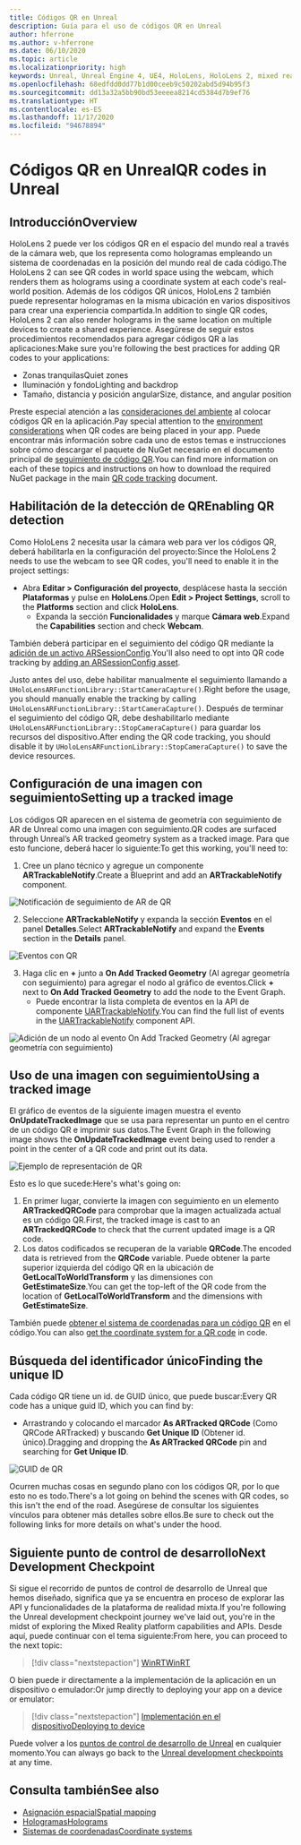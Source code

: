 ```yaml
---
title: Códigos QR en Unreal
description: Guía para el uso de códigos QR en Unreal
author: hferrone
ms.author: v-hferrone
ms.date: 06/10/2020
ms.topic: article
ms.localizationpriority: high
keywords: Unreal, Unreal Engine 4, UE4, HoloLens, HoloLens 2, mixed reality, development, features, documentation, guides, holograms, qr codes, mixed reality headset, windows mixed reality headset, virtual reality headset
ms.openlocfilehash: 68edfdd0dd77b1d00ceeb9c50202abd5d94b95f3
ms.sourcegitcommit: dd13a32a5bb90bd53eeeea8214cd5384d7b9ef76
ms.translationtype: HT
ms.contentlocale: es-ES
ms.lasthandoff: 11/17/2020
ms.locfileid: "94678894"
---
```

# <a name="qr-codes-in-unreal"></a><span data-ttu-id="d5186-104">Códigos QR en Unreal</span><span class="sxs-lookup"><span data-stu-id="d5186-104">QR codes in Unreal</span></span>

## <a name="overview"></a><span data-ttu-id="d5186-105">Introducción</span><span class="sxs-lookup"><span data-stu-id="d5186-105">Overview</span></span>

<span data-ttu-id="d5186-106">HoloLens 2 puede ver los códigos QR en el espacio del mundo real a través de la cámara web, que los representa como hologramas empleando un sistema de coordenadas en la posición del mundo real de cada código.</span><span class="sxs-lookup"><span data-stu-id="d5186-106">The HoloLens 2 can see QR codes in world space using the webcam, which renders them as holograms using a coordinate system at each code's real-world position.</span></span>  <span data-ttu-id="d5186-107">Además de los códigos QR únicos, HoloLens 2 también puede representar hologramas en la misma ubicación en varios dispositivos para crear una experiencia compartida.</span><span class="sxs-lookup"><span data-stu-id="d5186-107">In addition to single QR codes, HoloLens 2 can also render holograms in the same location on multiple devices to create a shared experience.</span></span> <span data-ttu-id="d5186-108">Asegúrese de seguir estos procedimientos recomendados para agregar códigos QR a las aplicaciones:</span><span class="sxs-lookup"><span data-stu-id="d5186-108">Make sure you're following the best practices for adding QR codes to your applications:</span></span>

- <span data-ttu-id="d5186-109">Zonas tranquilas</span><span class="sxs-lookup"><span data-stu-id="d5186-109">Quiet zones</span></span>
- <span data-ttu-id="d5186-110">Iluminación y fondo</span><span class="sxs-lookup"><span data-stu-id="d5186-110">Lighting and backdrop</span></span>
- <span data-ttu-id="d5186-111">Tamaño, distancia y posición angular</span><span class="sxs-lookup"><span data-stu-id="d5186-111">Size, distance, and angular position</span></span>

<span data-ttu-id="d5186-112">Preste especial atención a las [consideraciones del ambiente](../../environment-considerations-for-hololens.md) al colocar códigos QR en la aplicación.</span><span class="sxs-lookup"><span data-stu-id="d5186-112">Pay special attention to the [environment considerations](../../environment-considerations-for-hololens.md) when QR codes are being placed in your app.</span></span> <span data-ttu-id="d5186-113">Puede encontrar más información sobre cada uno de estos temas e instrucciones sobre cómo descargar el paquete de NuGet necesario en el documento principal de [seguimiento de código QR](../platform-capabilities-and-apis/qr-code-tracking.md).</span><span class="sxs-lookup"><span data-stu-id="d5186-113">You can find more information on each of these topics and instructions on how to download the required NuGet package in the main [QR code tracking](../platform-capabilities-and-apis/qr-code-tracking.md) document.</span></span>

## <a name="enabling-qr-detection"></a><span data-ttu-id="d5186-114">Habilitación de la detección de QR</span><span class="sxs-lookup"><span data-stu-id="d5186-114">Enabling QR detection</span></span>
<span data-ttu-id="d5186-115">Como HoloLens 2 necesita usar la cámara web para ver los códigos QR, deberá habilitarla en la configuración del proyecto:</span><span class="sxs-lookup"><span data-stu-id="d5186-115">Since the HoloLens 2 needs to use the webcam to see QR codes, you'll need to enable it in the project settings:</span></span>
- <span data-ttu-id="d5186-116">Abra **Editar > Configuración del proyecto**, desplácese hasta la sección **Plataformas** y pulse en **HoloLens**.</span><span class="sxs-lookup"><span data-stu-id="d5186-116">Open **Edit > Project Settings**, scroll to the **Platforms** section and click **HoloLens**.</span></span>
    + <span data-ttu-id="d5186-117">Expanda la sección **Funcionalidades** y marque **Cámara web**.</span><span class="sxs-lookup"><span data-stu-id="d5186-117">Expand the **Capabilities** section and check **Webcam**.</span></span>  

<span data-ttu-id="d5186-118">También deberá participar en el seguimiento del código QR mediante la [adición de un activo ARSessionConfig](https://docs.microsoft.com/windows/mixed-reality/unreal-uxt-ch3#adding-the-session-asset).</span><span class="sxs-lookup"><span data-stu-id="d5186-118">You'll also need to opt into QR code tracking by [adding an ARSessionConfig asset](https://docs.microsoft.com/windows/mixed-reality/unreal-uxt-ch3#adding-the-session-asset).</span></span>

<span data-ttu-id="d5186-119">Justo antes del uso, debe habilitar manualmente el seguimiento llamando a `UHoloLensARFunctionLibrary::StartCameraCapture()`.</span><span class="sxs-lookup"><span data-stu-id="d5186-119">Right before the usage, you should manually enable the tracking by calling `UHoloLensARFunctionLibrary::StartCameraCapture()`.</span></span> <span data-ttu-id="d5186-120">Después de terminar el seguimiento del código QR, debe deshabilitarlo mediante `UHoloLensARFunctionLibrary::StopCameraCapture()` para guardar los recursos del dispositivo.</span><span class="sxs-lookup"><span data-stu-id="d5186-120">After ending the QR code tracking, you should disable it by `UHoloLensARFunctionLibrary::StopCameraCapture()` to save the device resources.</span></span>

## <a name="setting-up-a-tracked-image"></a><span data-ttu-id="d5186-121">Configuración de una imagen con seguimiento</span><span class="sxs-lookup"><span data-stu-id="d5186-121">Setting up a tracked image</span></span>

<span data-ttu-id="d5186-122">Los códigos QR aparecen en el sistema de geometría con seguimiento de AR de Unreal como una imagen con seguimiento.</span><span class="sxs-lookup"><span data-stu-id="d5186-122">QR codes are surfaced through Unreal’s AR tracked geometry system as a tracked image.</span></span> <span data-ttu-id="d5186-123">Para que esto funcione, deberá hacer lo siguiente:</span><span class="sxs-lookup"><span data-stu-id="d5186-123">To get this working, you'll need to:</span></span>
1. <span data-ttu-id="d5186-124">Cree un plano técnico y agregue un componente **ARTrackableNotify**.</span><span class="sxs-lookup"><span data-stu-id="d5186-124">Create a Blueprint and add an **ARTrackableNotify** component.</span></span>

![Notificación de seguimiento de AR de QR](images/unreal-spatialmapping-artrackablenotify.PNG)

2. <span data-ttu-id="d5186-126">Seleccione **ARTrackableNotify** y expanda la sección **Eventos** en el panel **Detalles**.</span><span class="sxs-lookup"><span data-stu-id="d5186-126">Select **ARTrackableNotify** and expand the **Events** section in the **Details** panel.</span></span>

![Eventos con QR](images/unreal-spatialmapping-events.PNG)

3. <span data-ttu-id="d5186-128">Haga clic en **+** junto a **On Add Tracked Geometry** (Al agregar geometría con seguimiento) para agregar el nodo al gráfico de eventos.</span><span class="sxs-lookup"><span data-stu-id="d5186-128">Click **+** next to **On Add Tracked Geometry** to add the node to the Event Graph.</span></span>
    - <span data-ttu-id="d5186-129">Puede encontrar la lista completa de eventos en la API de componente [UARTrackableNotify](https://docs.unrealengine.com/API/Runtime/AugmentedReality/UARTrackableNotifyComponent/index.html).</span><span class="sxs-lookup"><span data-stu-id="d5186-129">You can find the full list of events in the [UARTrackableNotify](https://docs.unrealengine.com/API/Runtime/AugmentedReality/UARTrackableNotifyComponent/index.html) component API.</span></span>

![Adición de un nodo al evento On Add Tracked Geometry (Al agregar geometría con seguimiento)](images/unreal-qr-codes-tracked-geometry.png)

## <a name="using-a-tracked-image"></a><span data-ttu-id="d5186-131">Uso de una imagen con seguimiento</span><span class="sxs-lookup"><span data-stu-id="d5186-131">Using a tracked image</span></span>
<span data-ttu-id="d5186-132">El gráfico de eventos de la siguiente imagen muestra el evento **OnUpdateTrackedImage** que se usa para representar un punto en el centro de un código QR e imprimir sus datos.</span><span class="sxs-lookup"><span data-stu-id="d5186-132">The Event Graph in the following image shows the **OnUpdateTrackedImage** event being used to render a point in the center of a QR code and print out its data.</span></span>

![Ejemplo de representación de QR](images/unreal-qr-render.PNG)

<span data-ttu-id="d5186-134">Esto es lo que sucede:</span><span class="sxs-lookup"><span data-stu-id="d5186-134">Here's what's going on:</span></span>
1. <span data-ttu-id="d5186-135">En primer lugar, convierte la imagen con seguimiento en un elemento **ARTrackedQRCode** para comprobar que la imagen actualizada actual es un código QR.</span><span class="sxs-lookup"><span data-stu-id="d5186-135">First, the tracked image is cast to an **ARTrackedQRCode** to check that the current updated image is a QR code.</span></span>  
2. <span data-ttu-id="d5186-136">Los datos codificados se recuperan de la variable **QRCode**.</span><span class="sxs-lookup"><span data-stu-id="d5186-136">The encoded data is retrieved from the **QRCode** variable.</span></span> <span data-ttu-id="d5186-137">Puede obtener la parte superior izquierda del código QR en la ubicación de **GetLocalToWorldTransform** y las dimensiones con **GetEstimateSize**.</span><span class="sxs-lookup"><span data-stu-id="d5186-137">You can get the top-left of the QR code from the location of **GetLocalToWorldTransform** and the dimensions with **GetEstimateSize**.</span></span>

<span data-ttu-id="d5186-138">También puede [obtener el sistema de coordenadas para un código QR](https://docs.microsoft.com/windows/mixed-reality/qr-code-tracking#getting-the-coordinate-system-for-a-qr-code) en el código.</span><span class="sxs-lookup"><span data-stu-id="d5186-138">You can also [get the coordinate system for a QR code](https://docs.microsoft.com/windows/mixed-reality/qr-code-tracking#getting-the-coordinate-system-for-a-qr-code) in code.</span></span>

## <a name="finding-the-unique-id"></a><span data-ttu-id="d5186-139">Búsqueda del identificador único</span><span class="sxs-lookup"><span data-stu-id="d5186-139">Finding the unique ID</span></span>
<span data-ttu-id="d5186-140">Cada código QR tiene un id. de GUID único, que puede buscar:</span><span class="sxs-lookup"><span data-stu-id="d5186-140">Every QR code has a unique guid ID, which you can find by:</span></span>
- <span data-ttu-id="d5186-141">Arrastrando y colocando el marcador **As ARTracked QRCode** (Como QRCode ARTracked) y buscando **Get Unique ID** (Obtener id. único).</span><span class="sxs-lookup"><span data-stu-id="d5186-141">Dragging and dropping the **As ARTracked QRCode**  pin and searching for **Get Unique ID**.</span></span>

![GUID de QR](images/unreal-qr-guid.PNG)

<span data-ttu-id="d5186-143">Ocurren muchas cosas en segundo plano con los códigos QR, por lo que esto no es todo.</span><span class="sxs-lookup"><span data-stu-id="d5186-143">There's a lot going on behind the scenes with QR codes, so this isn't the end of the road.</span></span> <span data-ttu-id="d5186-144">Asegúrese de consultar los siguientes vínculos para obtener más detalles sobre ellos.</span><span class="sxs-lookup"><span data-stu-id="d5186-144">Be sure to check out the following links for more details on what's under the hood.</span></span>

## <a name="next-development-checkpoint"></a><span data-ttu-id="d5186-145">Siguiente punto de control de desarrollo</span><span class="sxs-lookup"><span data-stu-id="d5186-145">Next Development Checkpoint</span></span>

<span data-ttu-id="d5186-146">Si sigue el recorrido de puntos de control de desarrollo de Unreal que hemos diseñado, significa que ya se encuentra en proceso de explorar las API y funcionalidades de la plataforma de realidad mixta.</span><span class="sxs-lookup"><span data-stu-id="d5186-146">If you're following the Unreal development checkpoint journey we've laid out, you're in the midst of exploring the Mixed Reality platform capabilities and APIs.</span></span> <span data-ttu-id="d5186-147">Desde aquí, puede continuar con el tema siguiente:</span><span class="sxs-lookup"><span data-stu-id="d5186-147">From here, you can proceed to the next topic:</span></span>

> [!div class="nextstepaction"]
> [<span data-ttu-id="d5186-148">WinRT</span><span class="sxs-lookup"><span data-stu-id="d5186-148">WinRT</span></span>](unreal-winRT.md)

<span data-ttu-id="d5186-149">O bien puede ir directamente a la implementación de la aplicación en un dispositivo o emulador:</span><span class="sxs-lookup"><span data-stu-id="d5186-149">Or jump directly to deploying your app on a device or emulator:</span></span>

> [!div class="nextstepaction"]
> [<span data-ttu-id="d5186-150">Implementación en el dispositivo</span><span class="sxs-lookup"><span data-stu-id="d5186-150">Deploying to device</span></span>](unreal-deploying.md)

<span data-ttu-id="d5186-151">Puede volver a los [puntos de control de desarrollo de Unreal](unreal-development-overview.md#3-platform-capabilities-and-apis) en cualquier momento.</span><span class="sxs-lookup"><span data-stu-id="d5186-151">You can always go back to the [Unreal development checkpoints](unreal-development-overview.md#3-platform-capabilities-and-apis) at any time.</span></span>

## <a name="see-also"></a><span data-ttu-id="d5186-152">Consulta también</span><span class="sxs-lookup"><span data-stu-id="d5186-152">See also</span></span>
* [<span data-ttu-id="d5186-153">Asignación espacial</span><span class="sxs-lookup"><span data-stu-id="d5186-153">Spatial mapping</span></span>](../../design/spatial-mapping.md)
* [<span data-ttu-id="d5186-154">Hologramas</span><span class="sxs-lookup"><span data-stu-id="d5186-154">Holograms</span></span>](../../discover/hologram.md)
* [<span data-ttu-id="d5186-155">Sistemas de coordenadas</span><span class="sxs-lookup"><span data-stu-id="d5186-155">Coordinate systems</span></span>](../../design/coordinate-systems.md)

